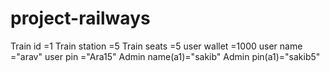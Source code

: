 # project-railways
Train id =1
Train station =5
Train seats =5
user wallet =1000
user name ="arav"
user pin ="Ara15"
Admin name(a1)="sakib"
Admin pin(a1)="sakib5"
